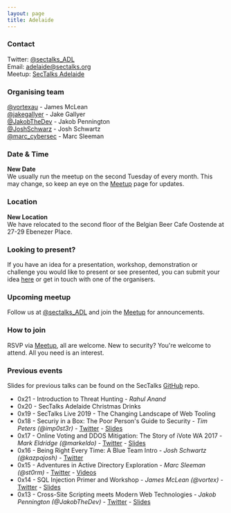 ```yaml
---
layout: page
title: Adelaide
---
```


### Contact
Twitter: [@sectalks_ADL](https://twitter.com/sectalks_ADL)  
Email: [adelaide@sectalks.org](mailto:adelaide@sectalks.org)  
Meetup: [SecTalks Adelaide](http://www.meetup.com/SecTalks-Adelaide/)  

### Organising team
[@vortexau](https://twitter.com/vortexau) - James McLean   
[@jakegallyer](https://twitter.com/jakegallyer) - Jake Gallyer  
[@JakobTheDev](https://twitter.com/JakobTheDev) - Jakob Pennington  
[@JoshSchwarz](https://twitter.com/JoshSchwarz) - Josh Schwartz  
[@marc_cybersec](https://twitter.com/marc_cybersec) - Marc Sleeman  


### Date & Time
**New Date**  
We usually run the meetup on the second Tuesday of every month. This may change, so keep an eye on the [Meetup](https://www.meetup.com/en-AU/SecTalks-Adelaide/) page for updates.

### Location
**New Location**  
We have relocated to the second floor of the Belgian Beer Cafe Oostende at 27-29 Ebenezer Place.

### Looking to present?
If you have an idea for a presentation, workshop, demonstration or challenge you would like to present or see presented, you can submit your idea [here](https://docs.google.com/forms/d/1IjdGv0_K9FVhaYLh6IX08LWxHntC3bBKJzC2DctsFSg) or get in touch with one of the organisers.



### Upcoming meetup
Follow us at [@sectalks_ADL](https://www.twitter.com/sectalks_ADL) and join the [Meetup](https://www.meetup.com/en-AU/SecTalks-Adelaide/) for announcements.

### How to join
RSVP via [Meetup](https://www.meetup.com/en-AU/SecTalks-Adelaide/), all are welcome. New to security? You're welcome to attend. All you need is an interest.

### Previous events
Slides for previous talks can be found on the SecTalks [GitHub](https://github.com/sectalks/sectalks/tree/master/talks) repo.

* 0x21 - Introduction to Threat Hunting - _Rahul Anand_
* 0x20 - SecTalks Adelaide Christmas Drinks
* 0x19 - SecTalks Live 2019 - The Changing Landscape of Web Tooling
* 0x18 - Securiy in a Box: The Poor Person's Guide to Security - _Tim Peters (@imp0st3r)_ - [Twitter](https://twitter.com/TimPeters_ADL) - [Slides](https://github.com/sectalks/sectalks/tree/master/talks/ADL0x18)
* 0x17 - Online Voting and DDOS Mitigation: The Story of iVote WA 2017 - _Mark Eldridge (@markeldo)_  - [Twitter](https://twitter.com/markeldo) - [Slides](https://github.com/sectalks/sectalks/tree/master/talks/ADL0x17)
* 0x16 - Being Right Every Time: A Blue Team Intro - _Josh Schwartz (@kazpajosh)_ - [Twitter](https://twitter.com/JoshSchwarz)
* 0x15 - Adventures in Active Directory Exploration - _Marc Sleeman (@st0rm)_ - [Twitter](https://twitter.com/marc_cybersec) - [Videos](https://www.youtube.com/channel/UC-bGIOdn8BEwCQFdx_HBLsA/videos?view_as=subscriber)
* 0x14 - SQL Injection Primer and Workshop - _James McLean (@vortex)_ - [Twitter](https://twitter.com/vortexau) - [Slides](https://github.com/vortexau/sectalkscbr-sqli/blob/master/slides/SQLi-Preso.pptx)
* 0x13 - Cross-Site Scripting meets Modern Web Technologies - _Jakob Pennington (@JakobTheDev)_ - [Twitter](https://twitter.com/JakobTheDev) - [Slides](https://noti.st/jakobpennington/7bNJR8/cross-site-scripting-meets-modern-web-technology)